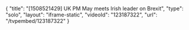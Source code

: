 {
    "title": "[1508521429] UK PM May meets Irish leader on Brexit",
    "type": "solo",
    "layout": "iframe-static",
    "videoId": "123187322",
    "url": "\/tvpembed\/123187322"
}